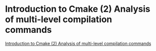 # Introduction to Cmake (2) Analysis of multi-level compilation commands
[Introduction to Cmake (2) Analysis of multi-level compilation commands](https://aiwithcloud.com/2022/09/15/introduction_to_cmake_2_analysis_of_multi_level_compilation_commands/)